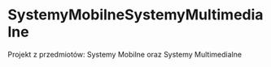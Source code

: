 # SystemyMobilneSystemyMultimedialne
Projekt z przedmiotów: Systemy Mobilne oraz Systemy Multimedialne
